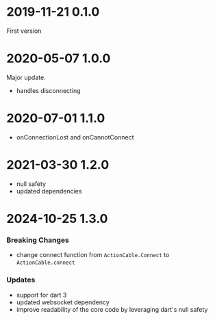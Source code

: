 # 2019-11-21 0.1.0

First version

# 2020-05-07 1.0.0

Major update.

- handles disconnecting

# 2020-07-01 1.1.0

- onConnectionLost and onCannotConnect

# 2021-03-30 1.2.0

- null safety
- updated dependencies

# 2024-10-25 1.3.0

### Breaking Changes

- change connect function from `ActionCable.Connect` to `ActionCable.connect`

### Updates

- support for dart 3
- updated websocket dependency
- improve readability of the core code by leveraging dart's null safety
